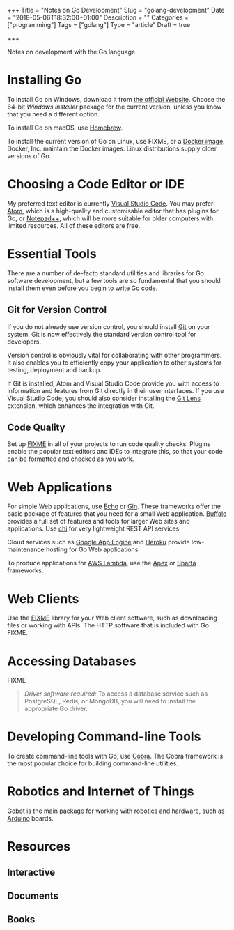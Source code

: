 +++
Title = "Notes on Go Development"
Slug = "golang-development"
Date = "2018-05-06T18:32:00+01:00"
Description = ""
Categories = ["programming"]
Tags = ["golang"]
Type = "article"
Draft = true

+++

Notes on development with the Go language.

<!--more-->

# Installing Go #

To install Go on Windows, download it from [the official
Website](https://golang.org/). Choose the 64-bit *Windows installer* package for
the current version, unless you know that you need a different option.

To install Go on macOS, use [Homebrew](http://brew.sh/).

To install the current version of Go on Linux, use FIXME, or a [Docker image](https://store.docker.com/images/golang). Docker, Inc. maintain the Docker images. Linux distributions supply older versions of Go.

# Choosing a Code Editor or IDE #

 My preferred text editor is currently [Visual Studio
 Code](https://code.visualstudio.com). You may prefer [Atom](https://atom.io/),
 which is a high-quality and customisable editor that has plugins for Go, or
 [Notepad++](https://notepad-plus-plus.org/), which will be more suitable for
 older computers with limited resources. All of these editors are free.

# Essential Tools #

There are a number of de-facto standard utilities and libraries for Go software
development, but a few tools are so fundamental that you should install them
even before you begin to write Go code.

## Git for Version Control ##

If you do not already use version control, you should install
[Git](http://git-scm.com/) on your system. Git is now effectively the standard
version control tool for developers.

Version control is obviously vital for collaborating with other programmers. It
also enables you to efficiently copy your application to other systems for
testing, deployment and backup.

If Git is installed, Atom and Visual Studio Code provide you with access to
information and features from Git directly in their user interfaces. If you use
Visual Studio Code, you should also consider installing the [Git
Lens](https://marketplace.visualstudio.com/items?itemName=eamodio.gitlens)
extension, which enhances the integration with Git.

## Code Quality ##

Set up [FIXME](XXX) in all of your projects to run code quality checks. Plugins
enable the popular text editors and IDEs to integrate this, so that your code
can be formatted and checked as you work.

# Web Applications #

For simple Web applications, use [Echo](https://echo.labstack.com/) or
[Gin](https://github.com/gin-gonic/gin). These frameworks offer the basic
package of features that you need for a small Web application.
[Buffalo](https://gobuffalo.io) provides a full set of features and tools for
larger Web sites and applications. Use [chi](https://github.com/go-chi/chi) for
very lightweight REST API services.

Cloud services such as [Google App Engine](https://cloud.google.com/appengine/)
and [Heroku](https://www.heroku.com/) provide low-maintenance hosting for Go Web
applications.

To produce applications for [AWS Lambda](https://aws.amazon.com/lambda/), use the [Apex](http://apex.run/) or [Sparta](http://gosparta.io/) frameworks.

# Web Clients #

Use the [FIXME]() library for your Web client software, such as downloading files or working with APIs. The HTTP software that is included with Go FIXME.

# Accessing Databases #

FIXME

> *Driver software required:* To access a database service such as PostgreSQL,
> Redis, or MongoDB, you will need to install the appropriate Go driver.

# Developing Command-line Tools #

To create command-line tools with Go, use
[Cobra](https://github.com/spf13/cobra). The Cobra framework is the most popular
choice for building command-line utilities.

# Robotics and Internet of Things #

[Gobot](http://gobot.io/) is the main package for working with robotics and
hardware, such as [Arduino](https://www.arduino.cc/) boards.

# Resources #

## Interactive ##

## Documents ##

## Books ##
